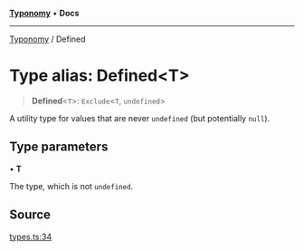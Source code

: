[**Typonomy**](../README.md) • **Docs**

***

[Typonomy](../globals.md) / Defined

# Type alias: Defined\<T\>

> **Defined**\<`T`\>: `Exclude`\<`T`, `undefined`\>

A utility type for values that are never `undefined` (but potentially `null`).

## Type parameters

• **T**

The type, which is not `undefined`.

## Source

[types.ts:34](https://github.com/softcraft-development/typonomy/blob/1c47fc13034f4e53267c72ada03a418616dc092e/src/types.ts#L34)
